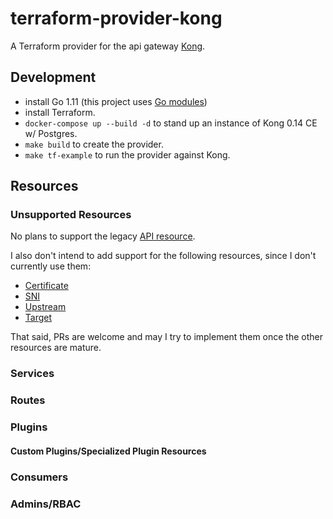 # terraform-provider-kong

A Terraform provider for the api gateway [Kong](https://github.com/Kong/kong).

## Development

- install Go 1.11 (this project uses [Go modules](https://github.com/golang/go/wiki/Modules#installing-and-activating-module-support))
- install Terraform.
- `docker-compose up --build -d` to stand up an instance of Kong 0.14 CE w/ Postgres.
- `make build` to create the provider.
- `make tf-example` to run the provider against Kong.

## Resources

### Unsupported Resources

No plans to support the legacy [API resource](https://docs.konghq.com/0.12.x/admin-api/#api-object).

I also don't intend to add support for the following resources, since I don't currently use them:

- [Certificate](https://docs.konghq.com/0.14.x/admin-api/#certificate-object)
- [SNI](https://docs.konghq.com/0.14.x/admin-api/#sni-objects)
- [Upstream](https://docs.konghq.com/0.14.x/admin-api/#upstream-objects)
- [Target](https://docs.konghq.com/0.14.x/admin-api/#target-object)

That said, PRs are welcome and may I try to implement them once the other resources are mature.

### Services


### Routes


### Plugins


#### Custom Plugins/Specialized Plugin Resources


### Consumers


### Admins/RBAC

